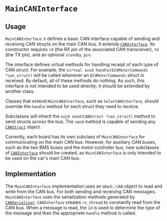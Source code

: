 # `MainCANInterface`

## Usage

`MainCANInterface.h` defines a basic CAN interface capable of sending and receiving CAN structs on the main CAN bus. It extends [`CANInterface`](../CANInterface/README.md). Its constructor requires `rd` (the RX pin of the associated CAN transceiver), `td` (the TX pin), and an optional `standby_pin`.

The interface defines virtual methods for handling receipt of each type of CAN struct. For example, the `virtual void handle(ECUMotorCommands *can_struct)` will be called whenever an `ECUMotorCommands` struct is received. By default, all of these methods do nothing. As such, this interface is not intended to be used directly; it should be extended by another class. 

Classes that extend `MainCANInterface`, such as `SolarCANInterface`, should override the `handle` method for each struct they need to receive. 

Subclasses will inherit the `void send(CANStruct *can_struct)` method to send structs across the bus. The `send` method is capable of sending any [`CANStruct`](../CANStructs/README.md) object. 

Currently, each board has its own subclass of `MainCANInterface` for communicating on the main CAN bus. However, for auxiliary CAN buses, such as the two BMS buses and the motor controller bus, new subclasses of [`CANInterface`](../CANInterface/README.md) should be created, as `MainCANInterface` is only intended to be used on the car's main CAN bus.

## Implementation

The `MainCANInterface` implementation uses an `mbed::CAN` object to read and write from the CAN bus. For both sending and receiving CAN messages, `MainCANInterface` uses the serialization methods generated by [`CANSerializer`](../CANSerializer/README.md). `CANInterface` creates `rx_thread` to constantly read from the CAN bus. When a message is read, the `id` is used to determine the type of the message and then the appropriate `handle` method is called. 
